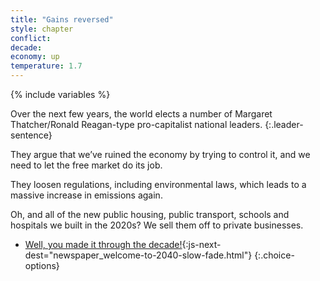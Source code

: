 ```yaml
---
title: "Gains reversed"
style: chapter
conflict: 
decade: 
economy: up
temperature: 1.7
---
```


{% include variables %}

Over the next few years, the world elects a number of Margaret Thatcher/Ronald Reagan-type pro-capitalist national leaders.
{:.leader-sentence}

They argue that we’ve ruined the economy by trying to control it, and we need to let the free market do its job.

They loosen regulations, including environmental laws, which leads to a massive increase in emissions again.

Oh, and all of the new public housing, public transport, schools and hospitals we built in the 2020s? We sell them off to private businesses.

- [Well, you made it through the decade!](part-page_2040.html){:js-next-dest="newspaper_welcome-to-2040-slow-fade.html"}
{:.choice-options}

